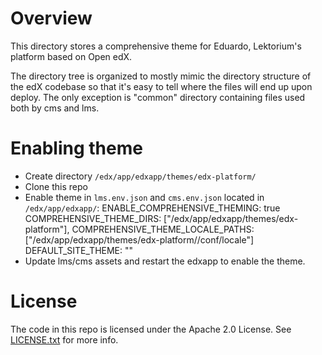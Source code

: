 Overview
========
This directory stores a comprehensive theme for Eduardo, Lektorium's platform based on Open edX.

The directory tree is organized to mostly mimic the directory structure of the
edX codebase so that it's easy to tell where the files will end up upon deploy.
The only exception is "common" directory containing files used both by cms and lms.

Enabling theme
===============
- Create directory `/edx/app/edxapp/themes/edx-platform/`
- Clone this repo
- Enable theme in `lms.env.json` and `cms.env.json` located in `/edx/app/edxapp/`:
    ENABLE_COMPREHENSIVE_THEMING: true
    COMPREHENSIVE_THEME_DIRS: ["/edx/app/edxapp/themes/edx-platform"],
    COMPREHENSIVE_THEME_LOCALE_PATHS: ["/edx/app/edxapp/themes/edx-platform/<your-theme>/conf/locale"]
    DEFAULT_SITE_THEME: "<your-theme>"
- Update lms/cms assets and restart the edxapp to enable the theme.

License
=======

The code in this repo is licensed under the Apache 2.0 License.
See [LICENSE.txt](LICENSE.txt) for more info.
